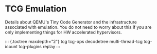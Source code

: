# TCG Emulation

Details about QEMU\'s Tiny Code Generator and the infrastructure
associated with emulation. You do not need to worry about this if you
are only implementing things for HW accelerated hypervisors.

::: {.toctree maxdepth="2"}
tcg tcg-ops decodetree multi-thread-tcg tcg-icount tcg-plugins replay
:::
